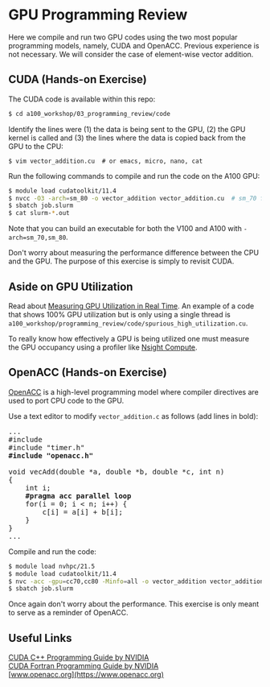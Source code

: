 # GPU Programming Review

Here we compile and run two GPU codes using the two most popular programming models, namely, CUDA and OpenACC. Previous experience is not necessary. We will consider the case of element-wise vector addition.

## CUDA (Hands-on Exercise)

The CUDA code is available within this repo:

```bash
$ cd a100_workshop/03_programming_review/code
```

Identify the lines were (1) the data is being sent to the GPU, (2) the GPU kernel is called and (3) the lines where the data is copied back from the GPU to the CPU:

```
$ vim vector_addition.cu  # or emacs, micro, nano, cat
```

Run the following commands to compile and run the code on the A100 GPU:

```bash
$ module load cudatoolkit/11.4
$ nvcc -O3 -arch=sm_80 -o vector_addition vector_addition.cu  # sm_70 for V100, sm_80 for A100
$ sbatch job.slurm
$ cat slurm-*.out
```

Note that you can build an executable for both the V100 and A100 with `-arch=sm_70,sm_80`.

Don't worry about measuring the performance difference between the CPU and the GPU. The purpose of this exercise is simply to revisit CUDA.

## Aside on GPU Utilization

Read about [Measuring GPU Utilization in Real Time](https://researchcomputing.princeton.edu/support/knowledge-base/gpu-computing#gpu-utilization). An example of a code that shows 100% GPU utilization but is only using a single thread is `a100_workshop/programming_review/code/spurious_high_utilization.cu`.

To really know how effectively a GPU is being utilized one must measure the GPU occupancy using a profiler like [Nsight Compute](https://github.com/PrincetonUniversity/gpu_programming_intro/tree/master/04_gpu_tools#nsight-compute-ncu-for-gpu-kernel-profiling).

## OpenACC (Hands-on Exercise)

[OpenACC](https://www.openacc.org) is a high-level programming model where compiler directives are used to port CPU code to the GPU.

Use a text editor to modify `vector_addition.c` as follows (add lines in bold):

<pre>
...
#include <math.h>
#include "timer.h"
<b>#include "openacc.h"</b>

void vecAdd(double *a, double *b, double *c, int n)
{
    int i;
    <b>#pragma acc parallel loop</b>
    for(i = 0; i < n; i++) {
        c[i] = a[i] + b[i];
    }
}
...
</pre>

Compile and run the code:

```bash
$ module load nvhpc/21.5
$ module load cudatoolkit/11.4
$ nvc -acc -gpu=cc70,cc80 -Minfo=all -o vector_addition vector_addition.c
$ sbatch job.slurm
```

Once again don't worry about the performance. This exercise is only meant to serve as a reminder of OpenACC.

## Useful Links

[CUDA C++ Programming Guide by NVIDIA](https://docs.nvidia.com/cuda/cuda-c-programming-guide/index.html)  
[CUDA Fortran Programming Guide by NVIDIA](https://docs.nvidia.com/hpc-sdk/compilers/cuda-fortran-prog-guide/index.html)  
[www.openacc.org](https://www.openacc.org)  
